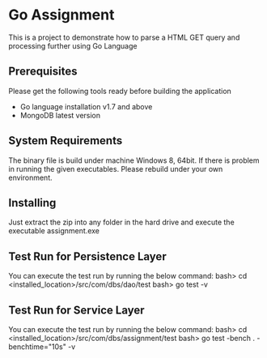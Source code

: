 # Go Assignment

This is a project to demonstrate how to parse a HTML GET query and processing further using Go Language

## Prerequisites

Please get the following tools ready before building the application 
* Go language installation v1.7 and above
* MongoDB latest version

## System Requirements

The binary file is build under machine Windows 8, 64bit. If there is problem in running the given executables. Please rebuild under your own environment.

## Installing

Just extract the zip into any folder in the hard drive and execute the executable assignment.exe

## Test Run for Persistence Layer

You can execute the test run by running the below command:
bash> cd <installed_location>/src/com/dbs/dao/test
bash> go test -v

## Test Run for Service Layer

You can execute the test run by running the below command:
bash> cd <installed_location>/src/com/dbs/assignment/test
bash> go test -bench . -benchtime="10s" -v





